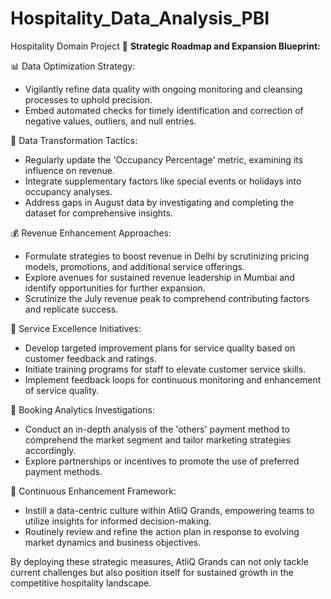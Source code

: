 # Hospitality_Data_Analysis_PBI
Hospitality Domain Project
🚀 **Strategic Roadmap and Expansion Blueprint:**

📊 Data Optimization Strategy:
   - Vigilantly refine data quality with ongoing monitoring and cleansing processes to uphold precision.
   - Embed automated checks for timely identification and correction of negative values, outliers, and null entries.

🔄 Data Transformation Tactics:
   - Regularly update the 'Occupancy Percentage' metric, examining its influence on revenue.
   - Integrate supplementary factors like special events or holidays into occupancy analyses.
   - Address gaps in August data by investigating and completing the dataset for comprehensive insights.

💰 Revenue Enhancement Approaches:
   - Formulate strategies to boost revenue in Delhi by scrutinizing pricing models, promotions, and additional service offerings.
   - Explore avenues for sustained revenue leadership in Mumbai and identify opportunities for further expansion.
   - Scrutinize the July revenue peak to comprehend contributing factors and replicate success.

🌟 Service Excellence Initiatives:
   - Develop targeted improvement plans for service quality based on customer feedback and ratings.
   - Initiate training programs for staff to elevate customer service skills.
   - Implement feedback loops for continuous monitoring and enhancement of service quality.

🤔 Booking Analytics Investigations:
   - Conduct an in-depth analysis of the 'others' payment method to comprehend the market segment and tailor marketing strategies accordingly.
   - Explore partnerships or incentives to promote the use of preferred payment methods.

🔄 Continuous Enhancement Framework:
   - Instill a data-centric culture within AtliQ Grands, empowering teams to utilize insights for informed decision-making.
   - Routinely review and refine the action plan in response to evolving market dynamics and business objectives.

By deploying these strategic measures, AtliQ Grands can not only tackle current challenges but also position itself for sustained growth in the competitive hospitality landscape.
